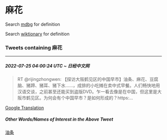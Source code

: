 # 麻花

Search [mdbg](https://www.mdbg.net/chinese/dictionary?page=worddict&wdrst=0&wdqb=麻花) for definition

Search [wiktionary](https://en.wiktionary.org/wiki/麻花) for definition

### Tweets containing 麻花

___
##### 2022-07-25 04:00:24 UTC ~ 日经中文网
> RT @rijingzhongwen: 【探访大阪鹤见区的中国早市】油条、麻花、豆腐脑、猪蹄、猪耳、猪下水……，成排的小吃摊在卖中式早餐。人们畅快地用汉语交谈，之前甚至还能买到盗版DVD。乍一看去像是在中国，但这里是大阪市鹤见区。为何会有个中国早市？是如何形成的？https:…

[Google Translation](https://translate.google.com/?hi=en&tab=TT&sl=zh-CN&tl=en&op=translate&text=RT+%40rijingzhongwen%3A+%E3%80%90%E6%8E%A2%E8%AE%BF%E5%A4%A7%E9%98%AA%E9%B9%A4%E8%A7%81%E5%8C%BA%E7%9A%84%E4%B8%AD%E5%9B%BD%E6%97%A9%E5%B8%82%E3%80%91%E6%B2%B9%E6%9D%A1%E3%80%81%E9%BA%BB%E8%8A%B1%E3%80%81%E8%B1%86%E8%85%90%E8%84%91%E3%80%81%E7%8C%AA%E8%B9%84%E3%80%81%E7%8C%AA%E8%80%B3%E3%80%81%E7%8C%AA%E4%B8%8B%E6%B0%B4%E2%80%A6%E2%80%A6%EF%BC%8C%E6%88%90%E6%8E%92%E7%9A%84%E5%B0%8F%E5%90%83%E6%91%8A%E5%9C%A8%E5%8D%96%E4%B8%AD%E5%BC%8F%E6%97%A9%E9%A4%90%E3%80%82%E4%BA%BA%E4%BB%AC%E7%95%85%E5%BF%AB%E5%9C%B0%E7%94%A8%E6%B1%89%E8%AF%AD%E4%BA%A4%E8%B0%88%EF%BC%8C%E4%B9%8B%E5%89%8D%E7%94%9A%E8%87%B3%E8%BF%98%E8%83%BD%E4%B9%B0%E5%88%B0%E7%9B%97%E7%89%88DVD%E3%80%82%E4%B9%8D%E4%B8%80%E7%9C%8B%E5%8E%BB%E5%83%8F%E6%98%AF%E5%9C%A8%E4%B8%AD%E5%9B%BD%EF%BC%8C%E4%BD%86%E8%BF%99%E9%87%8C%E6%98%AF%E5%A4%A7%E9%98%AA%E5%B8%82%E9%B9%A4%E8%A7%81%E5%8C%BA%E3%80%82%E4%B8%BA%E4%BD%95%E4%BC%9A%E6%9C%89%E4%B8%AA%E4%B8%AD%E5%9B%BD%E6%97%A9%E5%B8%82%EF%BC%9F%E6%98%AF%E5%A6%82%E4%BD%95%E5%BD%A2%E6%88%90%E7%9A%84%EF%BC%9Fhttps%3A%E2%80%A6)
##### Other Words/Names of Interest in the Above Tweet
[油条](油条.md)
